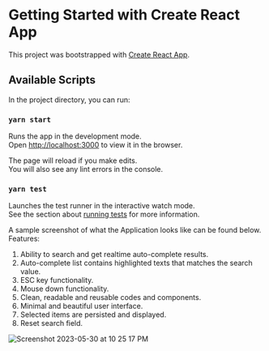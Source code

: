 # Getting Started with Create React App

This project was bootstrapped with [Create React App](https://github.com/facebook/create-react-app).

## Available Scripts

In the project directory, you can run:

### `yarn start`

Runs the app in the development mode.\
Open [http://localhost:3000](http://localhost:3000) to view it in the browser.

The page will reload if you make edits.\
You will also see any lint errors in the console.

### `yarn test`

Launches the test runner in the interactive watch mode.\
See the section about [running tests](https://facebook.github.io/create-react-app/docs/running-tests) for more information.

A sample screenshot of what the Application looks like can be found below.
Features: 
1. Ability to search and get realtime auto-complete results.
2. Auto-complete list contains highlighted texts that matches the search value.
3. ESC key functionality.
4. Mouse down functionality.
5. Clean, readable and reusable codes and components.
6. Minimal and beautiful user interface.
7. Selected items are persisted and displayed.
8. Reset search field.

![Screenshot 2023-05-30 at 10 25 17 PM](https://github.com/nonsodaniel/deel/assets/28074385/008cfdc1-1b42-4239-b60b-be7887b937ce)
